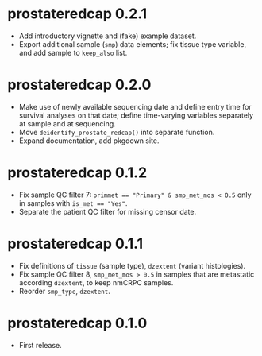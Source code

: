 # prostateredcap 0.2.1

* Add introductory vignette and (fake) example dataset.
* Export additional sample (`smp`) data elements; fix tissue type variable, and 
  add sample to `keep_also` list.


# prostateredcap 0.2.0

* Make use of newly available sequencing date and define entry time for survival
  analyses on that date; define time-varying variables separately at sample and
  at sequencing.
* Move `deidentify_prostate_redcap()` into separate function.
* Expand documentation, add pkgdown site.


# prostateredcap 0.1.2

* Fix sample QC filter 7: `primmet == "Primary" & smp_met_mos < 0.5` only in 
  samples with `is_met == "Yes"`.
* Separate the patient QC filter for missing censor date.


# prostateredcap 0.1.1

* Fix definitions of `tissue` (sample type), `dzextent` (variant histologies).
* Fix sample QC filter 8, `smp_met_mos > 0.5` in samples that are metastatic 
  according `dzextent`, to keep nmCRPC samples.
* Reorder `smp_type`, `dzextent`.


# prostateredcap 0.1.0

* First release.
